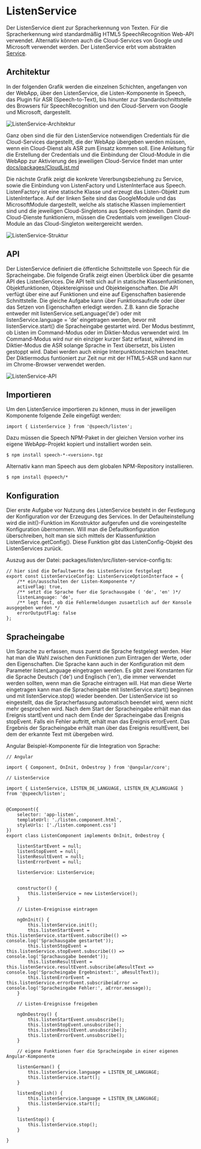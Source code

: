 # ListenService

Der ListenService dient zur Spracherkennung von Texten. Für die Spracherkennung wird standardmäßig HTML5 SpeechRecognition Web-API verwendet. Alternativ können auch die Cloud-Services von Google und Microsoft verwendet werden. Der ListenService erbt vom abstrakten [Service](./../service/Service.md).



## Architektur

In der folgenden Grafik werden die einzelnen Schichten, angefangen von der WebApp, über den ListenService, die Listen-Komponente in Speech, das Plugin für ASR (Speech-to-Text), bis hinunter zur Standardschnittstelle des Browsers für SpeechRecognition und den Cloud-Servern von Google und Microsoft, dargestellt. 


![ListenService-Architektur](ListenService-1.gif)


Ganz oben sind die für den ListenService notwendigen Credentials für die Cloud-Services dargestellt, die der WebApp übergeben werden müssen, wenn ein Cloud-Dienst als ASR zum Einsatz kommen soll. Eine Anleitung für die Erstellung der Credentials und die Einbindung der Cloud-Module in die WebApp zur Aktivierung des jeweiligen Cloud-Service findet man unter [docs/packages/CloudList.md](./../CloudList.md)

Die nächste Grafik zeigt die konkrete Vererbungsbeziehung zu Service, sowie die Einbindung von ListenFactory und ListenInterface aus Speech. ListenFactory ist eine statische Klasse und erzeugt das Listen-Objekt zum ListenInterface. Auf der linken Seite sind das GoogleModule und das MicrosoftModule dargestellt, welche als statische Klassen implementiert sind und die jeweiligen Cloud-Singletons aus Speech einbinden.
Damit die Cloud-Dienste funktioniern, müssen die Credentials vom jeweiligen Cloud-Module an das Cloud-Singleton weitergereicht werden. 


![ListenService-Struktur](ListenService-2.gif)


## API

Der ListenService definiert die öffentliche Schnittstelle von Speech für die Spracheingabe. Die folgende Grafik zeigt einen Überblick über die gesamte API des ListenServices. Die API teilt sich auf in statische Klassenfunktionen, Objektfunktionen, Objektereignisse und Objekteigenschaften. Die API verfügt über eine auf Funktionen und eine auf Eigenschaften basierende Schnittstelle. Die gleiche Aufgabe kann über Funktionsaufrufe oder über das Setzen von Eigenschaften erledigt werden. Z.B. kann die Sprache entweder mit listenService.setLanguage('de') oder mit listenService.language = 'de' eingetragen werden, bevor mit listenService.start() die Spracheingabe gestartet wird. 
Der Modus bestimmt, ob Listen im Command-Modus oder im Diktier-Modus verwendet wird. Im Command-Modus wird nur ein einziger kurzer Satz erfasst, während im Diktier-Modus die ASR solange Sprache in Text übersetzt, bis Listen gestoppt wird. Dabei werden auch einige Interpunktionszeichen beachtet. Der Diktiermodus funtioniert zur Zeit nur mit der HTML5-ASR und kann nur im Chrome-Browser verwendet werden.


![ListenService-API](ListenService-3.gif)


## Importieren

Um den ListenService importieren zu können, muss in der jeweiligen Komponente folgende Zeile eingefügt werden:

	import { ListenService } from '@speech/listen';
	
Dazu müssen die Speech NPM-Paket in der gleichen Version vorher ins eigene WebApp-Projekt kopiert und installiert worden sein.

	$ npm install speech-*-<version>.tgz
	 
Alternativ kann man Speech aus dem globalen NPM-Repository installieren.

	$ npm install @speech/*
	
	
## Konfiguration

Dier erste Aufgabe vor Nutzung des ListenService besteht in der Festlegung der Konfiguration vor der Erzeugung des Services. In der Defaulteinstellung wird die init()-Funktion im Konstruktor aufgerufen und die voreingestellte Konfiguration übernommen. Will man die Defaultkonfiguration überschreiben, holt man sie sich mittels der Klassenfunktion ListenService.getConfig(). Diese Funktion gibt das ListenConfig-Objekt des ListenServices zurück. 

Auszug aus der Datei: packages/listen/src/listen-service-config.ts:

	// hier sind die Defaultwerte des ListenService festgelegt	
	export const ListenServiceConfig: ListenServiceOptionInterface = {
	    /** ein/ausschalten der Listen-Komponente */
	    activeFlag: true,
	    /** setzt die Sprache fuer die Sprachausgabe ( 'de', 'en' )*/
	    listenLanguage: 'de',
	    /** legt fest, ob die Fehlermeldungen zusaetzlich auf der Konsole ausgegeben werden */
	    errorOutputFlag: false
	};


## Spracheingabe

Um Sprache zu erfassen, muss zuerst die Sprache festgelegt werden. Hier hat man die Wahl zwischen den Funktionen zum Eintragen der Werte, oder den Eigenschaften. Die Sprache kann auch in der Konfiguration mit dem Parameter listenLanguage eingetragen werden. Es gibt zwei Konstanten für die Sprache Deutsch ('de') und Englisch ('en'), die immer verwendet werden sollten, wenn man die Sprache eintragen will. Hat man diese Werte eingetragen kann man die Spracheingabe mit listenService.start() beginnen und mit listenService.stop() wieder beenden. Der ListenService ist so eingestellt, das die Spracherfassung automatisch beendet wird, wenn nicht mehr gesprochen wird. Nach dem Start der Spracheingabe erhält man das Ereignis startEvent und nach dem Ende der Spracheingabe das Ereignis stopEvent. Falls ein Fehler auftritt, erhält man das Ereignis errorEvent. Das Ergebnis der Spracheingabe erhält man über das Ereignis resultEvent, bei dem der erkannte Text mit übergeben wird.

Angular Beispiel-Komponente für die Integration von Sprache:

	// Angular
	
	import { Component, OnInit, OnDestroy } from '@angular/core';

	// ListenService 
		
	import { ListenService, LISTEN_DE_LANGUAGE, LISTEN_EN_ALANGUAGE } from '@speech/listen';

	
	@Component({
		selector: 'app-listen',
		templateUrl: './listen.component.html',
		styleUrls: ['./listen.component.css']
	})
	export class ListenComponent implements OnInit, OnDestroy {
	
		listenStartEvent = null;
		listenStopEvent = null;
		listenResultEvent = null;
		listenErrorEvent = null;
	
		listenService: ListenService;
		
		
		constructor() {
			this.listenService = new ListenService();
		}
		
		// Listen-Ereignisse eintragen
				
		ngOnInit() {
			this.listenService.init();
			this.listenStartEvent = this.listenService.startEvent.subscribe(() => console.log('Sprachausgabe gestartet'));
			this.listenStopEvent = this.listenService.stopEvent.subscribe(() => console.log('Sprachausgabe beendet'));
			this.listenResultEvent = this.listenService.resultEvent.subscribe(aResultText => console.log('Spracheingabe Ergebnistext:', aResultText));
			this.listenErrorEvent = this.listenService.errorEvent.subscribe(aError => console.log('Spracheingabe Fehler:', aError.message));
		}

		// Listen-Ereignisse freigeben
		
		ngOnDestroy() {
			this.listenStartEvent.unsubscribe();
			this.listenStopEvent.unsubscribe();
			this.listenResultEvent.unsubscribe();
			this.listenErrorEvent.unsubscribe();
		}

		// eigene Funktionen fuer die Spracheingabe in einer eigenen Angular-Komponente

		listenGerman() {
			this.listenService.language = LISTEN_DE_LANGUAGE;
			this.listenService.start();
		}
		
		listenEnglish()	{
			this.listenService.language = LISTEN_EN_LANGUAGE;
			this.listenService.start();
		}	

		listenStop() {
			this.listenService.stop();
		}

	}

